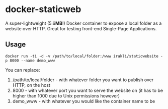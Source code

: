 # docker-staticweb
A super-lightweight (5.6**MB**!) Docker container to expose a local folder as a website over HTTP. Great for testing front-end Single-Page Applications.

## Usage

```console
docker run -ti -d -v /path/to/local/folder:/www irakli/staticwebsite -p 8000 --name demo_www
```

You can replace:

1. /path/to/local/folder - with whatever folder you want to publish over HTTP, on the host
2. 8000 - with whatever port you want to serve the website on (it has to be higher than 1000 due to Unix permissions however)
3. demo_www - with whatever you would like the container name to be
